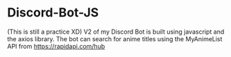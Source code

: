 # Discord-Bot-JS 
 (This is still a practice XD)
V2 of my Discord Bot is built using javascript and the axios library.
The bot can search for anime titles using the MyAnimeList API from https://rapidapi.com/hub
